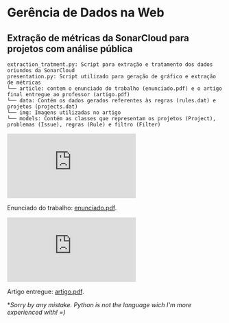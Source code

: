 # Gerência de Dados na Web
## Extração de métricas da SonarCloud para projetos com análise pública

```
extraction_tratment.py: Script para extração e tratamento dos dados oriundos da SonarCloud
presentation.py: Script utilizado para geração de gráfico e extração de métricas
└── article: contem o enunciado do trabalho (enunciado.pdf) e o artigo final entregue ao professor (artigo.pdf)
└── data: Contém os dados gerados referentes às regras (rules.dat) e projetos (projects.dat)
└── img: Imagens utilizadas no artigo
└── models: Contém as classes que representam os projetos (Project), problemas (Issue), regras (Rule) e filtro (Filter)
```  

<object data="https://github.com/viniciusamaraal/gdw-final/blob/main/article/enunciado.pdf" type="application/pdf" width="700px" height="700px">
    <embed src="https://github.com/viniciusamaraal/gdw-final/blob/main/article/enunciado.pdf">
        <p>Enunciado do trabalho: <a href="https://github.com/viniciusamaraal/gdw-final/blob/main/article/enunciado.pdf">enunciado.pdf</a>.</p>
    </embed>
</object>

<object data="https://github.com/viniciusamaraal/gdw-final/blob/main/article/artigo.pdf" type="application/pdf" width="700px" height="700px">
    <embed src="https://github.com/viniciusamaraal/gdw-final/blob/main/article/artigo.pdf">
        <p>Artigo entregue: <a href="https://github.com/viniciusamaraal/gdw-final/blob/main/article/artigo.pdf">artigo.pdf</a>.</p>
    </embed>
</object>

**Sorry by any mistake. Python is not the language wich I'm more experienced with! =)*
